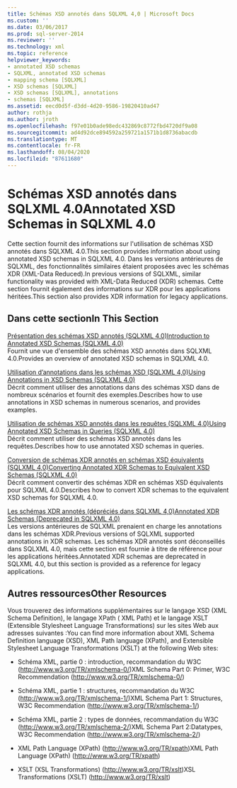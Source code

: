 ```yaml
---
title: Schémas XSD annotés dans SQLXML 4,0 | Microsoft Docs
ms.custom: ''
ms.date: 03/06/2017
ms.prod: sql-server-2014
ms.reviewer: ''
ms.technology: xml
ms.topic: reference
helpviewer_keywords:
- annotated XSD schemas
- SQLXML, annotated XSD schemas
- mapping schema [SQLXML]
- XSD schemas [SQLXML]
- XSD schemas [SQLXML], annotations
- schemas [SQLXML]
ms.assetid: eecd0d5f-d3dd-4d20-9586-19820410ad47
author: rothja
ms.author: jroth
ms.openlocfilehash: f97e01b0ade98edc432869c8772fbd4720df9a08
ms.sourcegitcommit: ad4d92dce894592a259721a1571b1d8736abacdb
ms.translationtype: MT
ms.contentlocale: fr-FR
ms.lasthandoff: 08/04/2020
ms.locfileid: "87611680"
---
```

# <a name="annotated-xsd-schemas-in-sqlxml-40"></a><span data-ttu-id="8ffbc-102">Schémas XSD annotés dans SQLXML 4.0</span><span class="sxs-lookup"><span data-stu-id="8ffbc-102">Annotated XSD Schemas in SQLXML 4.0</span></span>
  <span data-ttu-id="8ffbc-103">Cette section fournit des informations sur l'utilisation de schémas XSD annotés dans SQLXML 4.0.</span><span class="sxs-lookup"><span data-stu-id="8ffbc-103">This section provides information about using annotated XSD schemas in SQLXML 4.0.</span></span> <span data-ttu-id="8ffbc-104">Dans les versions antérieures de SQLXML, des fonctionnalités similaires étaient proposées avec les schémas XDR (XML-Data Reduced).</span><span class="sxs-lookup"><span data-stu-id="8ffbc-104">In previous versions of SQLXML, similar functionality was provided with XML-Data Reduced (XDR) schemas.</span></span> <span data-ttu-id="8ffbc-105">Cette section fournit également des informations sur XDR pour les applications héritées.</span><span class="sxs-lookup"><span data-stu-id="8ffbc-105">This section also provides XDR information for legacy applications.</span></span>  
  
## <a name="in-this-section"></a><span data-ttu-id="8ffbc-106">Dans cette section</span><span class="sxs-lookup"><span data-stu-id="8ffbc-106">In This Section</span></span>  
 [<span data-ttu-id="8ffbc-107">Présentation des schémas XSD annotés &#40;SQLXML 4,0&#41;</span><span class="sxs-lookup"><span data-stu-id="8ffbc-107">Introduction to Annotated XSD Schemas &#40;SQLXML 4.0&#41;</span></span>](introduction-to-annotated-xsd-schemas-sqlxml-4-0.md)  
 <span data-ttu-id="8ffbc-108">Fournit une vue d'ensemble des schémas XSD annotés dans SQLXML 4.0.</span><span class="sxs-lookup"><span data-stu-id="8ffbc-108">Provides an overview of annotated XSD schemas in SQLXML 4.0.</span></span>  
  
 [<span data-ttu-id="8ffbc-109">Utilisation d’annotations dans les schémas XSD &#40;SQLXML 4,0&#41;</span><span class="sxs-lookup"><span data-stu-id="8ffbc-109">Using Annotations in XSD Schemas &#40;SQLXML 4.0&#41;</span></span>](../../sqlxml-annotated-xsd-schemas-using/using-annotations-in-xsd-schemas-sqlxml-4-0.md)  
 <span data-ttu-id="8ffbc-110">Décrit comment utiliser des annotations dans des schémas XSD dans de nombreux scénarios et fournit des exemples.</span><span class="sxs-lookup"><span data-stu-id="8ffbc-110">Describes how to use annotations in XSD schemas in numerous scenarios, and provides examples.</span></span>  
  
 [<span data-ttu-id="8ffbc-111">Utilisation de schémas XSD annotés dans les requêtes &#40;SQLXML 4,0&#41;</span><span class="sxs-lookup"><span data-stu-id="8ffbc-111">Using Annotated XSD Schemas in Queries &#40;SQLXML 4.0&#41;</span></span>](using-annotated-xsd-schemas-in-queries-sqlxml-4-0.md)  
 <span data-ttu-id="8ffbc-112">Décrit comment utiliser des schémas XSD annotés dans les requêtes.</span><span class="sxs-lookup"><span data-stu-id="8ffbc-112">Describes how to use annotated XSD schemas in queries.</span></span>  
  
 [<span data-ttu-id="8ffbc-113">Conversion de schémas XDR annotés en schémas XSD équivalents &#40;SQLXML 4,0&#41;</span><span class="sxs-lookup"><span data-stu-id="8ffbc-113">Converting Annotated XDR Schemas to Equivalent XSD Schemas &#40;SQLXML 4.0&#41;</span></span>](converting-annotated-xdr-schemas-to-equivalent-xsd-schemas-sqlxml-4-0.md)  
 <span data-ttu-id="8ffbc-114">Décrit comment convertir des schémas XDR en schémas XSD équivalents pour SQLXML 4.0.</span><span class="sxs-lookup"><span data-stu-id="8ffbc-114">Describes how to convert XDR schemas to the equivalent XSD schemas for SQLXML 4.0.</span></span>  
  
 [<span data-ttu-id="8ffbc-115">Les schémas XDR annotés &#40;dépréciés dans SQLXML 4,0&#41;</span><span class="sxs-lookup"><span data-stu-id="8ffbc-115">Annotated XDR Schemas &#40;Deprecated in SQLXML 4.0&#41;</span></span>](annotated-xdr-schemas-deprecated-in-sqlxml-4-0.md)  
 <span data-ttu-id="8ffbc-116">Les versions antérieures de SQLXML prenaient en charge les annotations dans les schémas XDR.</span><span class="sxs-lookup"><span data-stu-id="8ffbc-116">Previous versions of SQLXML supported annotations in XDR schemas.</span></span> <span data-ttu-id="8ffbc-117">Les schémas XDR annotés sont déconseillés dans SQLXML 4.0, mais cette section est fournie à titre de référence pour les applications héritées.</span><span class="sxs-lookup"><span data-stu-id="8ffbc-117">Annotated XDR schemas are deprecated in SQLXML 4.0, but this section is provided as a reference for legacy applications.</span></span>  
  
## <a name="other-resources"></a><span data-ttu-id="8ffbc-118">Autres ressources</span><span class="sxs-lookup"><span data-stu-id="8ffbc-118">Other Resources</span></span>  
 <span data-ttu-id="8ffbc-119">Vous trouverez des informations supplémentaires sur le langage XSD (XML Schema Definition), le langage XPath ( XML Path) et le langage XSLT (Extensible Stylesheet Language Transformations) sur les sites Web aux adresses suivantes :</span><span class="sxs-lookup"><span data-stu-id="8ffbc-119">You can find more information about XML Schema Definition language (XSD), XML Path language (XPath), and Extensible Stylesheet Language Transformations (XSLT) at the following Web sites:</span></span>  
  
-   <span data-ttu-id="8ffbc-120">Schéma XML, partie 0 : introduction, recommandation du W3C (http://www.w3.org/TR/xmlschema-0/)</span><span class="sxs-lookup"><span data-stu-id="8ffbc-120">XML Schema Part 0: Primer, W3C Recommendation (http://www.w3.org/TR/xmlschema-0/)</span></span>  
  
-   <span data-ttu-id="8ffbc-121">Schéma XML, partie 1 : structures, recommandation du W3C (http://www.w3.org/TR/xmlschema-1/)</span><span class="sxs-lookup"><span data-stu-id="8ffbc-121">XML Schema Part 1: Structures, W3C Recommendation (http://www.w3.org/TR/xmlschema-1/)</span></span>  
  
-   <span data-ttu-id="8ffbc-122">Schéma XML, partie 2 : types de données, recommandation du W3C (http://www.w3.org/TR/xmlschema-2/)</span><span class="sxs-lookup"><span data-stu-id="8ffbc-122">XML Schema Part 2:Datatypes, W3C Recommendation (http://www.w3.org/TR/xmlschema-2/)</span></span>  
  
-   <span data-ttu-id="8ffbc-123">XML Path Language (XPath) (http://www.w3.org/TR/xpath)</span><span class="sxs-lookup"><span data-stu-id="8ffbc-123">XML Path Language (XPath) (http://www.w3.org/TR/xpath)</span></span>  
  
-   <span data-ttu-id="8ffbc-124">XSLT (XSL Transformations) (http://www.w3.org/TR/xslt)</span><span class="sxs-lookup"><span data-stu-id="8ffbc-124">XSL Transformations (XSLT) (http://www.w3.org/TR/xslt)</span></span>  
  
  
